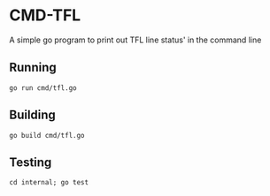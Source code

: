 # CMD-TFL

A simple go program to print out TFL line status' in the command line

## Running

`go run cmd/tfl.go`

## Building

`go build cmd/tfl.go`

## Testing

`cd internal; go test`
